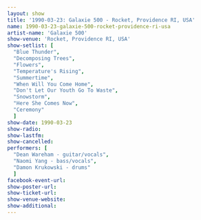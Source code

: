 ```yaml
---
layout: show
title: '1990-03-23: Galaxie 500 - Rocket, Providence RI, USA'
name: 1990-03-23-galaxie-500-rocket-providence-ri-usa
artist-name: 'Galaxie 500'
show-venue: 'Rocket, Providence RI, USA'
show-setlist: [
  "Blue Thunder",
  "Decomposing Trees",
  "Flowers",
  "Temperature's Rising",
  "Summertime",
  "When Will You Come Home",
  "Don't Let Our Youth Go To Waste",
  "Snowstorm",
  "Here She Comes Now",
  "Ceremony"
  ]
show-date: 1990-03-23
show-radio: 
show-lastfm: 
show-cancelled: 
performers: [
  "Dean Wareham - guitar/vocals",
  "Naomi Yang - bass/vocals",
  "Damon Krukowski - drums"
  ]
facebook-event-url: 
show-poster-url: 
show-ticket-url: 
show-venue-website: 
show-additional: 
---
```


